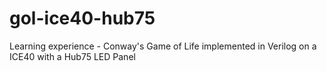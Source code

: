 # gol-ice40-hub75
Learning experience - Conway's Game of Life implemented in Verilog on a ICE40 with a Hub75 LED Panel
